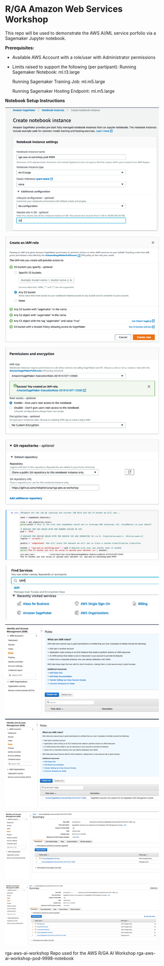 # R/GA Amazon Web Services Workshop
This repo will be used to demonstrate the AWS AI/ML service porfolio via a Sagemaker Jupyter notebook.

**Prerequisites:**
* Available AWS Account with a role/user with Administrator permissions
* Limits raised to support the following (per partipant):
	Running Sagemaker Notebook:
	ml.t3.large

	Running Sagemaker Training Job:
	ml.m5.large

	Running Sagemaker Hosting Endpoint:
	ml.m5.large

**Notebook Setup Instructions**

![create note book](images/create-notebook-1.png "Create Notebook Main Page")

![create note book](images/create-notebook-2.png "Create Notebook IAM Role")

![create note book](images/create-notebook-3.png "Create Notebook IAM Permissions")

![create note book](images/create-notebook-4.png "Create Notebook Git Repo")

![create note book](images/run-notebook-1.png "Run Notebook and update pod")

![create note book](images/update-iam-sagemaker-role-1.png "Find IAM")

![create note book](images/update-iam-sagemaker-role-2.png "Click on IAM Role menu")

![create note book](images/update-iam-sagemaker-role-3.png "Find Sagemaker IAM Role")

![create note book](images/update-iam-sagemaker-role-4.png "Update IAM Role")

![create note book](images/update-iam-sagemaker-role-5.png "IAM Role with Policies")




rga-aws-ai-workshop
Repo used for the AWS R/GA AI Workshop
rga-aws-ai-workshop-pod-9998-notebook

